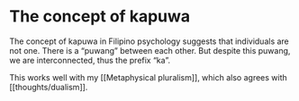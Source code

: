# The concept of kapuwa

The concept of kapuwa in Filipino psychology suggests that individuals are not one. There is a “puwang” between each other. But despite this puwang, we are interconnected, thus the prefix “ka”.

This works well with my [[Metaphysical pluralism]], which also agrees with [[thoughts/dualism]].

